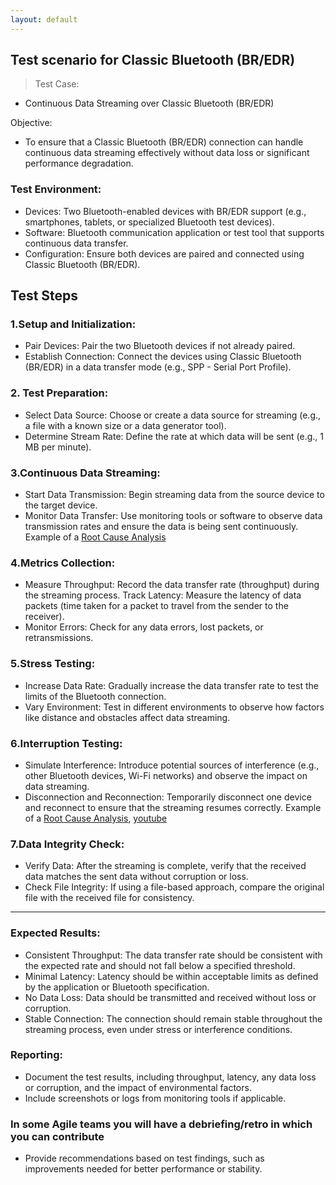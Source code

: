 ```yaml
---
layout: default
---
```


## Test scenario for Classic Bluetooth (BR/EDR) 
> Test Case: 
* Continuous Data Streaming over Classic Bluetooth (BR/EDR)

Objective:
* To ensure that a Classic Bluetooth (BR/EDR) connection can handle continuous data streaming effectively without data loss or significant performance degradation.

### Test Environment:

* Devices: Two Bluetooth-enabled devices with BR/EDR support (e.g., smartphones, tablets, or specialized Bluetooth test devices).
* Software: Bluetooth communication application or test tool that supports continuous data transfer.
* Configuration: Ensure both devices are paired and connected using Classic Bluetooth (BR/EDR).

## Test Steps

### 1.Setup and Initialization:

* Pair Devices: Pair the two Bluetooth devices if not already paired.
* Establish Connection: Connect the devices using Classic Bluetooth (BR/EDR) in a data transfer mode (e.g., SPP - Serial Port Profile).

### 2. Test Preparation:

* Select Data Source: Choose or create a data source for streaming (e.g., a file with a known size or a data generator tool).
* Determine Stream Rate: Define the rate at which data will be sent (e.g., 1 MB per minute).

### 3.Continuous Data Streaming:

* Start Data Transmission: Begin streaming data from the source device to the target device.
* Monitor Data Transfer: Use monitoring tools or software to observe data transmission rates and ensure the data is being sent continuously. Example of a [Root Cause Analysis](https://trumpfheller.github.io/testing/bt_rootCause_BTClassic.html)

### 4.Metrics Collection:

* Measure Throughput: Record the data transfer rate (throughput) during the streaming process.
Track Latency: Measure the latency of data packets (time taken for a packet to travel from the sender to the receiver).
* Monitor Errors: Check for any data errors, lost packets, or retransmissions.

### 5.Stress Testing:

* Increase Data Rate: Gradually increase the data transfer rate to test the limits of the Bluetooth connection.
* Vary Environment: Test in different environments to observe how factors like distance and obstacles affect data streaming.

### 6.Interruption Testing:

* Simulate Interference: Introduce potential sources of interference (e.g., other Bluetooth devices, Wi-Fi networks) and observe the impact on data streaming.
* Disconnection and Reconnection: Temporarily disconnect one device and reconnect to ensure that the streaming resumes correctly. Example of a [Root Cause Analysis](https://trumpfheller.github.io/testing/bt_rootCause_BTClassic.html), [youtube]()

### 7.Data Integrity Check:

* Verify Data: After the streaming is complete, verify that the received data matches the sent data without corruption or loss.
* Check File Integrity: If using a file-based approach, compare the original file with the received file for consistency.

---

### Expected Results:

* Consistent Throughput: The data transfer rate should be consistent with the expected rate and should not fall below a specified threshold.
* Minimal Latency: Latency should be within acceptable limits as defined by the application or Bluetooth specification.
* No Data Loss: Data should be transmitted and received without loss or corruption.
* Stable Connection: The connection should remain stable throughout the streaming process, even under stress or interference conditions.

### Reporting:

* Document the test results, including throughput, latency, any data loss or corruption, and the impact of environmental factors.
* Include screenshots or logs from monitoring tools if applicable.

### In some Agile teams you will have a debriefing/retro in which you can contribute

* Provide recommendations based on test findings, such as improvements needed for better performance or stability.
